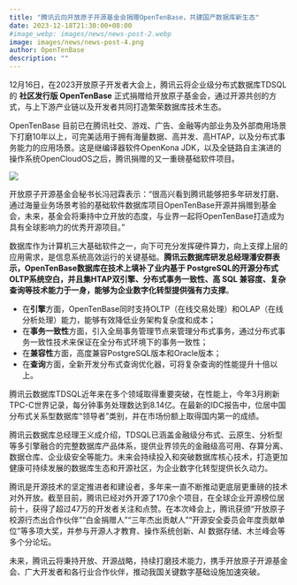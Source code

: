 ```yaml
---
title: "腾讯云向开放原子开源基金会捐赠OpenTenBase，共建国产数据库新生态"
date: 2023-12-18T21:30:00+08:00
#image_webp: images/news/news-post-2.webp
image: images/news/news-post-4.png
author: OpenTenBase
description: ""
---
```


12月16日，在2023开放原子开发者大会上，腾讯云将企业级分布式数据库TDSQL的 **社区发行版 OpenTenBase** 正式捐赠给开放原子基金会，通过开源共创的方式，与上下游产业链以及开发者共同打造繁荣数据库技术生态。

OpenTenBase 目前已在腾讯社交、游戏、广告、金融等内部业务及外部商用场景下打磨10年以上，可完美适用于拥有海量数据、高并发、高HTAP，以及分布式事务能力的应用场景。这是继编译器软件OpenKona JDK，以及全链路自主演进的操作系统OpenCloudOS之后，腾讯捐赠的又一重磅基础软件项目。

<img src=../images/news-post-4-01.png class="img-fluid" /><br/>

开放原子开源基金会秘书长冯冠霖表示：“很高兴看到腾讯能够把多年研发打磨、通过海量业务场景考验的基础软件数据库项目OpenTenBase开源并捐赠到基金会，未来，基金会将秉持中立开放的态度，与业界一起将OpenTenBase打造成为具有全球影响力的优秀开源项目。”

数据库作为计算机三大基础软件之一，向下可充分发挥硬件算力，向上支撑上层的应用需求，是信息系统高效运行的关键基础。**腾讯云数据库研发总经理潘安群表示，OpenTenBase数据库在技术上填补了业内基于 PostgreSQL的开源分布式OLTP系统空白，并且集HTAP双引擎、分布式事务一致性、高 SQL 兼容度、复杂查询等技术能力于一身，能够为企业数字化转型提供强有力支撑**。

- 在**引擎**方面，OpenTenBase同时支持OLTP（在线交易处理）和OLAP（在线分析处理）能力，能够有效降低业务架构复杂度和成本；
- 在**事务一致性**方面，引入全局事务管理节点来管理分布式事务，通过分布式事务一致性技术来保证在全分布式环境下的事务一致性；
- 在**兼容性**方面，高度兼容PostgreSQL版本和Oracle版本；
- 在**查询**方面，全新开发分布式查询优化器，可将复杂查询的性能提升十倍以上。



腾讯云数据库TDSQL近年来在多个领域取得重要突破，在性能上，今年3月刷新TPC-C世界记录，每分钟事务处理数达到8.14亿。在最新的IDC报告中，位居中国分布式关系型数据库“领导者”类别，并在市场份额上取得国内第一的成绩。

腾讯云数据库总经理王义成介绍，TDSQL已涵盖金融级分布式、云原生、分析型等多引擎融合的完整数据库产品体系，提供业界领先的金融级高可用、存算分离、数据仓库、企业级安全等能力。未来会持续投入和突破数据库核心技术，打造更加健康可持续发展的数据库生态和开源社区，为企业数字化转型提供长久动力。

腾讯是开源技术的坚定推进者和建设者，多年来一直不断推动更底层更重磅的技术对外开放。截至目前，腾讯已经对外开源了170余个项目，在全球企业开源榜位居前十，获得了超过47万的开发者关注和点赞。在本次峰会上，腾讯获颁“开放原子校源行杰出合作伙伴”“白金捐赠人”“三年杰出贡献人”“开源安全委员会年度贡献单位”等多项大奖，并参与开源人才教育、操作系统创新、AI 数据存储、木兰峰会等多个分论坛。

未来，腾讯云将秉持开放、开源战略，持续打磨技术能力，携手开放原子开源基金会、广大开发者和各行业合作伙伴，推动我国关键数字基础设施加速突破。